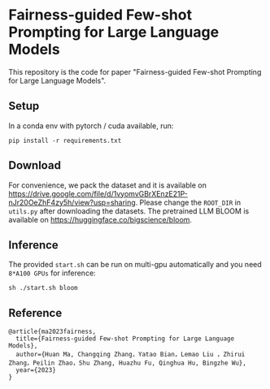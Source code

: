# Fairness-guided Few-shot Prompting for Large Language Models

This repository is the code for paper "Fairness-guided Few-shot Prompting for Large Language Models".

## Setup

In a conda env with pytorch / cuda available, run:
```
pip install -r requirements.txt
```


## Download

For convenience, we pack the dataset and it is available on https://drive.google.com/file/d/1vyomvGBrXEnzE21P-nJr20OeZhF4zy5h/view?usp=sharing. Please change the `ROOT_DIR` in `utils.py` after downloading the datasets. The pretrained LLM BLOOM is available on https://huggingface.co/bigscience/bloom.

## Inference

The provided `start.sh` can be run on multi-gpu automatically and you need `8*A100 GPUs` for inference:
```
sh ./start.sh bloom
```




## Reference


```
@article{ma2023fairness,
  title={Fairness-guided Few-shot Prompting for Large Language Models},
  author={Huan Ma, Changqing Zhang，Yatao Bian，Lemao Liu ，Zhirui Zhang，Peilin Zhao，Shu Zhang, Huazhu Fu, Qinghua Hu, Bingzhe Wu},
  year={2023}
}
```
